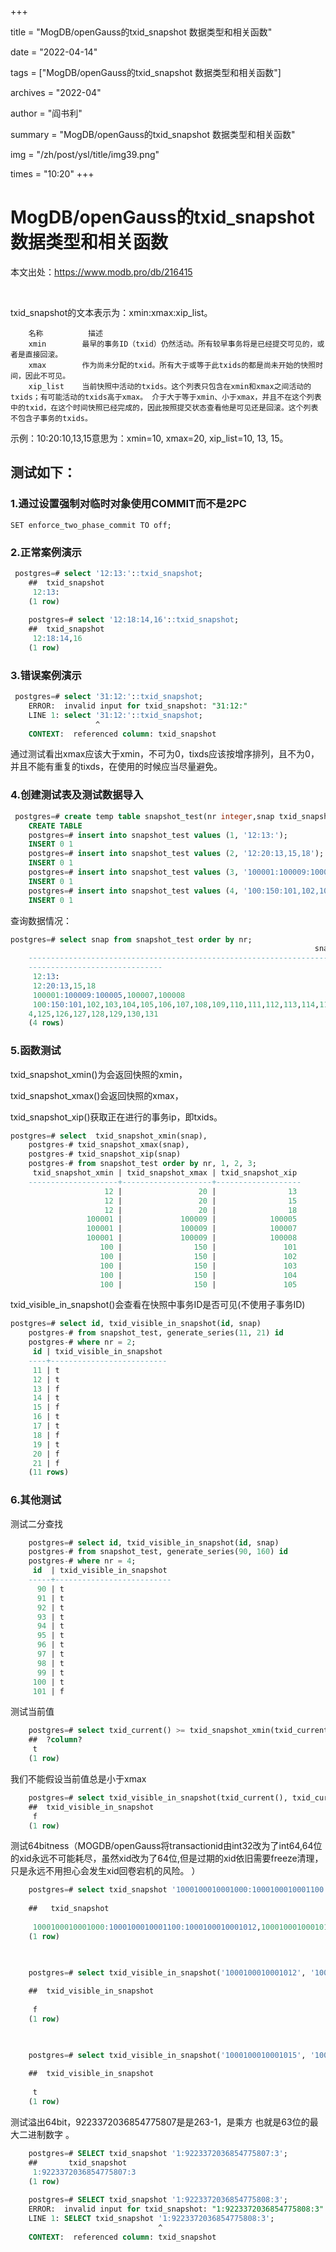 +++

title = "MogDB/openGauss的txid_snapshot 数据类型和相关函数" 

date = "2022-04-14" 

tags = ["MogDB/openGauss的txid_snapshot 数据类型和相关函数"] 

archives = "2022-04" 

author = "阎书利" 

summary = "MogDB/openGauss的txid_snapshot 数据类型和相关函数"

img = "/zh/post/ysl/title/img39.png" 

times = "10:20"
+++

# MogDB/openGauss的txid_snapshot 数据类型和相关函数

本文出处：https://www.modb.pro/db/216415

<br/>

txid_snapshot的文本表示为：xmin:xmax:xip_list。

```
    名称      	描述                                      
    xmin    	最早的事务ID（txid）仍然活动。所有较早事务将是已经提交可见的，或者是直接回滚。
    xmax    	作为尚未分配的txid。所有大于或等于此txids的都是尚未开始的快照时间，因此不可见。
    xip_list	当前快照中活动的txids。这个列表只包含在xmin和xmax之间活动的txids；有可能活动的txids高于xmax。 介于大于等于xmin、小于xmax，并且不在这个列表中的txid，在这个时间快照已经完成的，因此按照提交状态查看他是可见还是回滚。这个列表不包含子事务的txids。
```

示例：10:20:10,13,15意思为：xmin=10, xmax=20, xip_list=10, 13, 15。

## 测试如下：

### 1.通过设置强制对临时对象使用COMMIT而不是2PC

```
SET enforce_two_phase_commit TO off;  
```

### 2.正常案例演示

```sql
 postgres=# select '12:13:'::txid_snapshot;
    ##  txid_snapshot
     12:13:
    (1 row)
    
    postgres=# select '12:18:14,16'::txid_snapshot;
    ##  txid_snapshot
     12:18:14,16
    (1 row)
```

### 3.错误案例演示

```sql
 postgres=# select '31:12:'::txid_snapshot;
    ERROR:  invalid input for txid_snapshot: "31:12:"
    LINE 1: select '31:12:'::txid_snapshot;
                   ^
    CONTEXT:  referenced column: txid_snapshot
```

通过测试看出xmax应该大于xmin，不可为0，tixds应该按增序排列，且不为0，并且不能有重复的tixds，在使用的时候应当尽量避免。

### 4.创建测试表及测试数据导入

```sql
 postgres=# create temp table snapshot_test(nr integer,snap txid_snapshot);
    CREATE TABLE
    postgres=# insert into snapshot_test values (1, '12:13:');
    INSERT 0 1
    postgres=# insert into snapshot_test values (2, '12:20:13,15,18');
    INSERT 0 1
    postgres=# insert into snapshot_test values (3, '100001:100009:100005,100007,100008');
    INSERT 0 1
    postgres=# insert into snapshot_test values (4, '100:150:101,102,103,104,105,106,107,108,109,110,111,112,113,114,115,116,117,118,119,120,121,122,123,124,125,126,127,128,129,130,131');
    INSERT 0 1
```

查询数据情况：

```sql
postgres=# select snap from snapshot_test order by nr;
                                                                    snap
    -------------------------------------------------------------------------------------------------------
    ------------------------------
     12:13:
     12:20:13,15,18
     100001:100009:100005,100007,100008
     100:150:101,102,103,104,105,106,107,108,109,110,111,112,113,114,115,116,117,118,119,120,121,122,123,12
    4,125,126,127,128,129,130,131
    (4 rows)
```

### 5.函数测试

txid_snapshot_xmin()为会返回快照的xmin，

txid_snapshot_xmax()会返回快照的xmax，

txid_snapshot_xip()获取正在进行的事务ip，即txids。

```sql
postgres=# select  txid_snapshot_xmin(snap),
    postgres-# txid_snapshot_xmax(snap),
    postgres-# txid_snapshot_xip(snap)
    postgres-# from snapshot_test order by nr, 1, 2, 3;
     txid_snapshot_xmin | txid_snapshot_xmax | txid_snapshot_xip
    --------------------+--------------------+-------------------
                     12 |                 20 |                13
                     12 |                 20 |                15
                     12 |                 20 |                18
                 100001 |             100009 |            100005
                 100001 |             100009 |            100007
                 100001 |             100009 |            100008
                    100 |                150 |               101
                    100 |                150 |               102
                    100 |                150 |               103
                    100 |                150 |               104
                    100 |                150 |               105
```

txid_visible_in_snapshot()会查看在快照中事务ID是否可见(不使用子事务ID)

```sql
postgres=# select id, txid_visible_in_snapshot(id, snap)
    postgres-# from snapshot_test, generate_series(11, 21) id
    postgres-# where nr = 2;
     id | txid_visible_in_snapshot
    ----+--------------------------
     11 | t
     12 | t
     13 | f
     14 | t
     15 | f
     16 | t
     17 | t
     18 | f
     19 | t
     20 | f
     21 | f
    (11 rows)
```

### 6.其他测试

测试二分查找

```sql
    postgres=# select id, txid_visible_in_snapshot(id, snap)
    postgres-# from snapshot_test, generate_series(90, 160) id
    postgres-# where nr = 4;
     id  | txid_visible_in_snapshot
    -----+--------------------------
      90 | t
      91 | t
      92 | t
      93 | t
      94 | t
      95 | t
      96 | t
      97 | t
      98 | t
      99 | t
     100 | t
     101 | f
```

测试当前值

```sql
    postgres=# select txid_current() >= txid_snapshot_xmin(txid_current_snapshot());
    ##  ?column?
     t
    (1 row)
```

我们不能假设当前值总是小于xmax

```sql
    postgres=# select txid_visible_in_snapshot(txid_current(), txid_current_snapshot());
    ##  txid_visible_in_snapshot
     f
    (1 row)
```

测试64bitness（MOGDB/openGauss将transactionid由int32改为了int64,64位的xid永远不可能耗尽，虽然xid改为了64位,但是过期的xid依旧需要freeze清理，只是永远不用担心会发生xid回卷宕机的风险。 ）

```sql
    postgres=# select txid_snapshot '1000100010001000:1000100010001100:1000100010001012,1000100010001013';
    
    ##   txid_snapshot
    
     1000100010001000:1000100010001100:1000100010001012,1000100010001013
    (1 row)
    


    postgres=# select txid_visible_in_snapshot('1000100010001012', '1000100010001000:1000100010001100:1000100010001012,1000100010001013');
    
    ##  txid_visible_in_snapshot
    
     f
    (1 row)
    


    postgres=# select txid_visible_in_snapshot('1000100010001015', '1000100010001000:1000100010001100:1000100010001012,1000100010001013');
    
    ##  txid_visible_in_snapshot
    
     t
    (1 row)
```

测试溢出64bit，9223372036854775807是是263-1，是乘方 也就是63位的最大二进制数字 。

```sql
    postgres=# SELECT txid_snapshot '1:9223372036854775807:3';
    ##       txid_snapshot
     1:9223372036854775807:3
    (1 row)
    
    postgres=# SELECT txid_snapshot '1:9223372036854775808:3';
    ERROR:  invalid input for txid_snapshot: "1:9223372036854775808:3"
    LINE 1: SELECT txid_snapshot '1:9223372036854775808:3';
                                 ^
    CONTEXT:  referenced column: txid_snapshot
```
